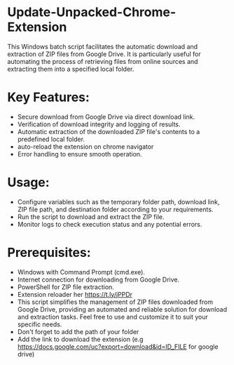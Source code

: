 # Update-Unpacked-Chrome-Extension
This Windows batch script facilitates the automatic download and extraction of ZIP files from Google Drive. It is particularly useful for automating the process of retrieving files from online sources and extracting them into a specified local folder.

# Key Features:
- Secure download from Google Drive via direct download link.
- Verification of download integrity and logging of results.
- Automatic extraction of the downloaded ZIP file's contents to a predefined local folder.
- auto-reload the extension on chrome navigator
- Error handling to ensure smooth operation.
# Usage:
- Configure variables such as the temporary folder path, download link, ZIP file path, and destination folder according to your requirements.
- Run the script to download and extract the ZIP file.
- Monitor logs to check execution status and any potential errors.
# Prerequisites:
- Windows with Command Prompt (cmd.exe).
- Internet connection for downloading from Google Drive.
- PowerShell for ZIP file extraction.
- Extension reloader her https://t.ly/jPPDr
- This script simplifies the management of ZIP files downloaded from Google Drive, providing an automated and reliable solution for download and extraction tasks. Feel free to use and customize it to suit your specific needs.
- Don't forget to add the path of your folder
- Add the link to download the extension (e.g https://docs.google.com/uc?export=download&id=ID_FILE for google drive)
